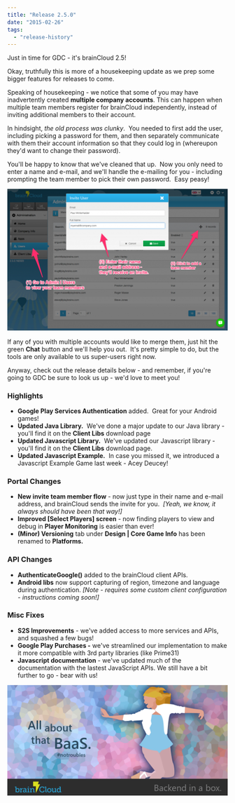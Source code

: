 ```yaml
---
title: "Release 2.5.0"
date: "2015-02-26"
tags: 
  - "release-history"
---
```


Just in time for GDC - it's brainCloud 2.5!

Okay, truthfully this is more of a housekeeping update as we prep some bigger features for releases to come.

Speaking of housekeeping - we notice that some of you may have inadvertently created **multiple company accounts**. This can happen when multiple team members register for brainCloud independently, instead of inviting additional members to their account.

In hindsight, _the old process was clunky_.  You needed to first add the user, including picking a password for them, and then separately communicate with them their account information so that they could log in (whereupon they'd want to change their password).

You'll be happy to know that we've cleaned that up.  Now you only need to enter a name and e-mail, and we'll handle the e-mailing for you - including prompting the team member to pick their own password.  Easy peasy!

[![inviting_new_team_members](images/inviting_new_team_members-1024x655.png)](/apidocs/wp-content/uploads/2015/02/inviting_new_team_members.png)

If any of you with multiple accounts would like to merge them, just hit the green **Chat** button and we'll help you out.  It's pretty simple to do, but the tools are only available to us super-users right now.

Anyway, check out the release details below - and remember, if you're going to GDC be sure to look us up - we'd love to meet you!

### Highlights

- **Google Play Services Authentication** added.  Great for your Android games!
- **Updated Java Library.**  We've done a major update to our Java library - you'll find it on the **Client Libs** download page
- **Updated Javascript Library.**  We've updated our Javascript library - you'll find it on the **Client Libs** download page.
- **Updated Javascript Example.**  In case you missed it, we introduced a Javascript Example Game last week - Acey Deucey!

### Portal Changes

- **New invite team member flow** \- now just type in their name and e-mail address, and brainCloud sends the invite for you.  _\[Yeah, we know, it always should have been that way!\]_
- **Improved \[Select Players\] screen** - now finding players to view and debug in **Player Monitoring** is easier than ever!
- **(Minor) Versioning** tab under **Design | Core Game Info** has been renamed to **Platforms.**

### API Changes

- **AuthenticateGoogle()** added to the brainCloud client APIs.
- **Android libs** now support capturing of region, timezone and language during authentication. _\[Note - requires some custom client configuration - instructions coming soon!\]_

### Misc Fixes

- **S2S Improvements** - we've added access to more services and APIs, and squashed a few bugs!
- **Google Play Purchases -** we've streamlined our implementation to make it more compatible with 3rd party libraries (like Prime31)
- **Javascript documentation** - we've updated much of the documentation with the lastest JavaScript APIs. We still have a bit further to go - bear with us!

[![BC_TwitterPromo_18](images/BC_TwitterPromo_18-1024x512.png)](/apidocs/wp-content/uploads/2015/02/BC_TwitterPromo_18.png)
